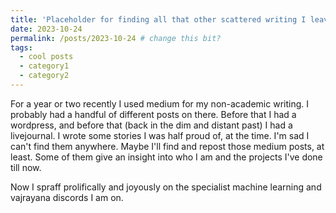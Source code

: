 ```yaml
---
title: 'Placeholder for finding all that other scattered writing I leave all over the internet'
date: 2023-10-24
permalink: /posts/2023-10-24 # change this bit?
tags:
  - cool posts
  - category1
  - category2
---
```


For a year or two recently I used medium for my non-academic writing. I probably had a handful of different posts on there. Before that I had a wordpress, and before that (back in the dim and distant past) I had a livejournal. I wrote some stories I was half proud of, at the time. I'm sad I can't find them anywhere. Maybe I'll find and repost those medium posts, at least. Some of them give an insight into who I am and the projects I've done till now.

Now I spraff prolifically and joyously on the specialist machine learning and vajrayana discords I am on.
